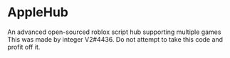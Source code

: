# AppleHub
An advanced open-sourced roblox script hub supporting multiple games
<br>
This was made by integer V2#4436. Do not attempt to take this code and profit off it.
